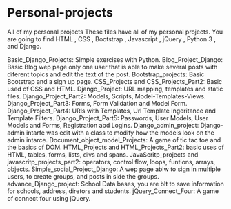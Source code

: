 # Personal-projects
All of my personal projects
These files have all of my personal projects.
You are going to find  HTML , CSS , Bootstrap , Javascript , jQuery , Python 3 , and Django.

Basic_Django_Projects: Simple exercises with Python.
Blog_Project_Django: Basic Blog wep page only one user that is able to make several posts with diferent topics and edit the text of the post.
Bootstrap_projects: Basic Bootstrap and a sign up page.
CSS_Projects and CSS_Projects_Part2: Basic used of CSS and HTML.
Django_Project: URL mapping, templates and static files.
Django_Project_Part2: Models, Scripts, Model-Templates-Views.
Django_Project_Part3: Forms, Form Validation and Model Form.
Django_Project_Part4: URls with Templates, Url Template Ingeritance and Template Filters.
Django_Project_Part5: Passwords, User Models, User Models and Forms, Registration abd Logins.
Django_admin_project: Django-admin intarfe was edit with a class to modify how the models look on the admin intarce.
Document_object_model_Projects: A game of tic tac toe and the basics of DOM.
HTML_Projects and HTML_Projects_Part2: basic uses of HTML, tables, forms, lists, divs and spans.
JavaScritp_projects and javascritp_projects_part2: operators, control flow, loops, funtions, arrays, objects.
Simple_social_Project_Django: A wep page ablw to sign in multiple users, to create groups, and posts in side the groups.
advance_Django_project: School Data bases, you are blt to save information for schools, address, diretors and students.
jQuery_Connect_Four: A game of connect four using jQuery.

